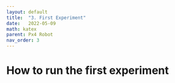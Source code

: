```yaml
---
layout: default
title:  "3. First Experiment"
date:   2022-05-09
math: katex
parent: Px4 Robot
nav_order: 3
---
```



# How to run the first experiment